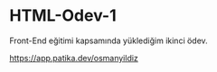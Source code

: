 # HTML-Odev-1
Front-End eğitimi kapsamında yüklediğim ikinci ödev.

https://app.patika.dev/osmanyildiz